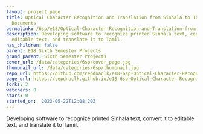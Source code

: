 ```yaml
---
layout: project_page
title: Optical Character Recognition and Translation from Sinhala to Tamil for Printed
  Documents
permalink: /6sp/e18/Optical-Character-Recognition-and-Translation-from-Sinhala-to-Tamil-for-Printed-Documents/
description: Developing software to recognize printed Sinhala text, convert it to
  editable text, and translate it to Tamil.
has_children: false
parent: E18 Sixth Semester Projects
grand_parent: Sixth Semester Projects
cover_url: /data/categories/6sp/cover_page.jpg
thumbnail_url: /data/categories/6sp/thumbnail.jpg
repo_url: https://github.com/cepdnaclk/e18-6sp-Optical-Character-Recognition-and-Translation-from-Sinhala-to-Tamil-for-Printed-Documents
page_url: https://cepdnaclk.github.io/e18-6sp-Optical-Character-Recognition-and-Translation-from-Sinhala-to-Tamil-for-Printed-Documents
forks: 3
watchers: 0
stars: 0
started_on: '2023-05-22T12:08:20Z'
---
```


Developing software to recognize printed Sinhala text, convert it to editable text, and translate it to Tamil.